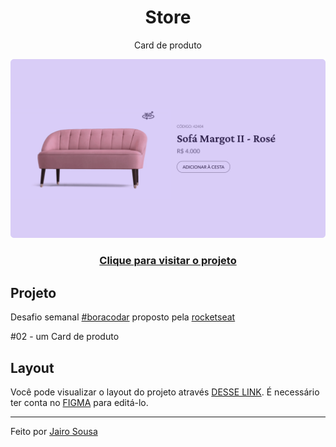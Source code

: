 <h1 align="center"> Store </h1>
<p align="center"> Card de produto </p>

<a align="center" href="https://jairo-sousa.github.io/boracodar-2-store/">
  <img alt="Store preview" src=".github/preview.svg">
</a>

<h3 align="center"><a href="https://jairo-sousa.github.io/boracodar-2-store/" >Clique para visitar o projeto</a></h3>

## Projeto

Desafio semanal [#boracodar](https://boracodar.dev/) proposto pela [rocketseat](https://www.rocketseat.com.br/)

#02 - um Card de produto

## Layout

Você pode visualizar o layout do projeto através [DESSE LINK](https://www.figma.com/community/file/1195050984449538256). É necessário ter conta no [FIGMA](https://www.figma.com/) para editá-lo.

---

Feito por <a href="https://github.com/jairo-sousa/" >Jairo Sousa</a>

